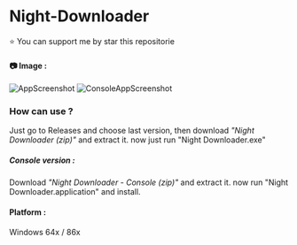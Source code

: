 # Night-Downloader

⭐ You can support me by star this repositorie

#### 📷 Image : 
![AppScreenshot](https://media.discordapp.net/attachments/830539152797859902/1035760765359108116/unknown.png)
![ConsoleAppScreenshot](https://media.discordapp.net/attachments/830539152797859902/1035899370643656844/unknown.png)

### How can use ?
Just go to Releases and choose last version, then download _"Night Downloader (zip)"_ and extract it.
now just run "Night Downloader.exe"
##### Console version :
Download _"Night Downloader - Console (zip)"_ and extract it.
now run "Night Downloader.application" and install.

#### Platform : 
Windows 64x / 86x 
